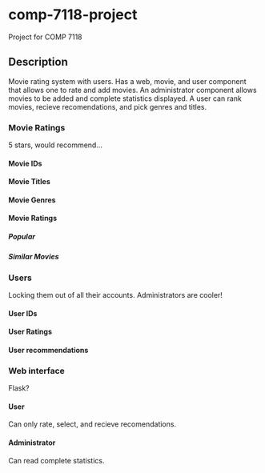 # comp-7118-project
Project for COMP 7118

## Description
Movie rating system with users. Has a web, movie, and user component that allows one to rate and add movies. An administrator component allows movies to be added and complete statistics displayed. A user can rank movies, recieve recomendations, and pick genres and titles. 

### Movie Ratings
5 stars, would recommend...

#### Movie IDs

#### Movie Titles

#### Movie Genres

#### Movie Ratings
##### Popular
##### Similar Movies

### Users
Locking them out of all their accounts. Administrators are cooler!

#### User IDs

#### User Ratings

#### User recommendations

### Web interface
Flask?

#### User
Can only rate, select, and recieve recomendations.

#### Administrator
Can read complete statistics.



